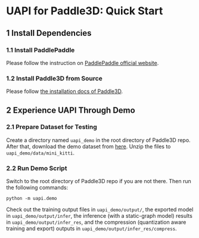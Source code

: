 # UAPI for Paddle3D: Quick Start

## 1 Install Dependencies

### 1.1 Install PaddlePaddle

Please follow the instruction on [PaddlePaddle official website](https://www.paddlepaddle.org.cn/).

### 1.2 Install Paddle3D from Source

Please follow [the installation docs of Paddle3D](https://github.com/PaddlePaddle/Paddle3D/blob/release/1.0/docs/installation.md).


## 2 Experience UAPI Through Demo

### 2.1 Prepare Dataset for Testing

Create a directory named `uapi_demo` in the root directory of Paddle3D repo. After that, download the demo dataset from [here](https://paddle-model-ecology.bj.bcebos.com/uapi/data/mini_kitti.zip). Unzip the files to `uapi_demo/data/mini_kitti`.

### 2.2 Run Demo Script

Switch to the root directory of Paddle3D repo if you are not there. Then run the following commands:

```shell
python -m uapi.demo
```

Check out the training output files in `uapi_demo/output/`, the exported model in `uapi_demo/output/infer`, the inference (with a static-graph model) results in `uapi_demo/output/infer_res`, and the compression (quantization aware training and export) outputs in `uapi_demo/output/infer_res/compress`.
